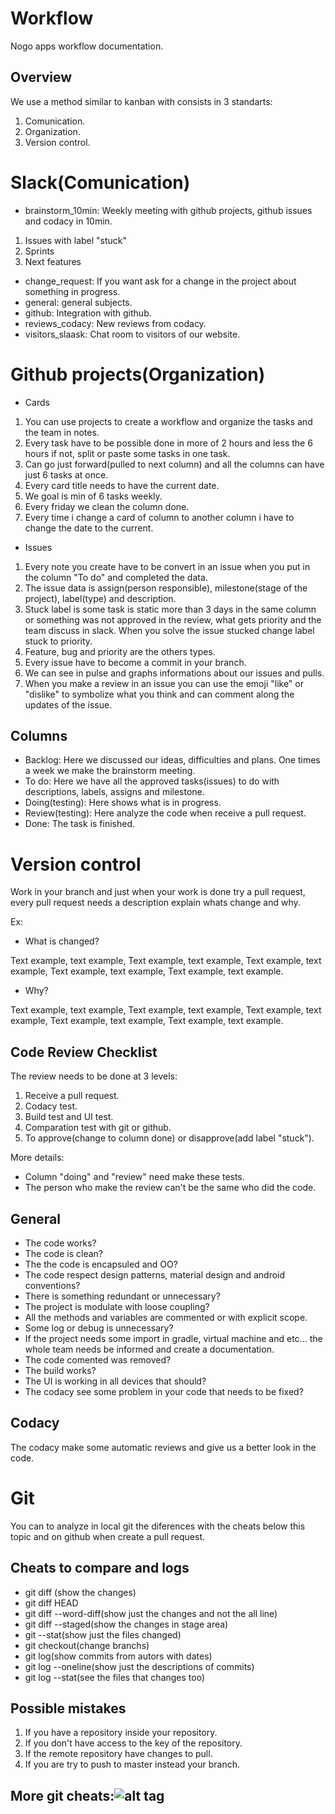 # Workflow

Nogo apps workflow documentation.

## Overview

We use a method similar to kanban with consists in 3 standarts:

1. Comunication.
2. Organization.
3. Version control.

# Slack(Comunication)

- brainstorm_10min: Weekly meeting with github projects, github issues and codacy in 10min.
 1. Issues with label "stuck"
 2. Sprints
 3. Next features
- change_request: If you want ask for  a change in the project about something in progress.
- general: general subjects.
- github: Integration with github.
- reviews_codacy: New reviews from codacy.
- visitors_slaask: Chat room to visitors of our website.

# Github projects(Organization)

- Cards
 1. You can use projects to create a workflow and organize the tasks and the team in notes.
 2. Every task have to be possible done in more of 2 hours and less the 6 hours if not, split or paste some tasks in one task.
 3. Can go just forward(pulled to next column) and all the columns can have just 6 tasks at once.
 4. Every card title needs to have the current date.
 5. We goal is min of 6 tasks weekly.
 6. Every friday we clean the column done.
 7. Every time i change a card of column to another column i have to change the date to the current.
- Issues
 1. Every note you create have to be convert in an issue when you put in the column "To do" and completed the data.
 2. The issue data is assign(person responsible), milestone(stage of the project), label(type) and description.
 3. Stuck label is some task is static more than 3 days in the same column or something was not approved in the review, what gets priority and the team discuss in slack. When you solve the issue stucked change label stuck to priority.
 4. Feature, bug and priority are the others types.
 5. Every issue have to become a commit in your branch.
 6. We can see in pulse and graphs informations about our issues and pulls.
 7. When you make a review in an issue you can use the emoji "like" or "dislike" to symbolize what you think and can comment along the updates of the issue.

## Columns

- Backlog: Here we discussed our ideas, difficulties and plans. One times a week we make the brainstorm meeting.
- To do: Here we have all the approved tasks(issues) to do with descriptions, labels, assigns and milestone.
- Doing(testing): Here shows what is in progress.
- Review(testing): Here analyze the code when receive a pull request.
- Done: The task is finished.

# Version control

Work in your branch and just when your work is done try a pull request, every pull request needs a description explain whats change and why.

Ex: 

- What is changed?

Text example, text example, Text example, text example, Text example, text example, Text example, text example, Text example, text example.

- Why?

Text example, text example, Text example, text example, Text example, text example, Text example, text example, Text example, text example.

## Code Review Checklist

The review needs to be done at 3 levels:

1. Receive a pull request.
2. Codacy test.
3. Build test and UI test.
4. Comparation test with git or github.
5. To approve(change to column done) or disapprove(add label "stuck").

More details:

- Column "doing" and "review" need make these tests.
- The person who make the review can't be the same who did the code.

## General

- The code works?
- The code is clean?
- The the code is encapsuled and OO?
- The code respect design patterns, material design and android conventions?
- There is something redundant or unnecessary?
- The project is modulate with loose coupling?
- All the methods and variables are commented or with explicit scope.
- Some log or debug is unnecessary?
- If the project needs some import in gradle, virtual machine and etc... the whole team needs be informed and create a documentation.
- The code comented was removed?
- The build works?
- The UI is working in all devices that should?
- The codacy see some problem in your code that needs to be fixed?

## Codacy

The codacy make some automatic reviews and give us a better look in the code.

# Git

You can to analyze in local git the diferences with the cheats below this topic and on github when create a pull request.

## Cheats to compare and logs

- git diff (show the changes)
- git diff HEAD
- git diff --word-diff(show just the changes and not the all line)
- git diff --staged(show the changes in stage area)
- git --stat(show just the files changed)
- git checkout(change branchs)
- git log(show commits from autors with dates)
- git log --oneline(show just the descriptions of commits)
- git log --stat(see the files that changes too)

## Possible mistakes

1. If you have a repository inside your repository.
2. If you don't have access to the key of the repository.
3. If the remote repository have changes to pull.
4. If you are try to push to master instead your branch.

## More git cheats:![alt tag](http://i.imgur.com/Ia1S7R8.png)



